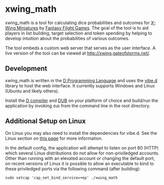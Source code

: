 # xwing_math
xwing_math is a tool for calculating dice probabilities and outcomes for
[X-Wing Miniatures](https://www.fantasyflightgames.com/en/products/x-wing/) by
[Fantasy Flight Games](https://www.fantasyflightgames.com/). The goal of the tool is to aid players in
list building, target selection and token spending by helping to develop intuition about the probabilities
of various outcomes.

The tool embeds a custom web server that serves as the user interface. A live version of the tool can be
viewed at http://xwing.gateofstorms.net/.

Development
-----------
xwing_math is written in the [D Programming Language](https://dlang.org/) and uses the [vibe.d](http://vibed.org/)
library to host the web interface. It currently supports Windows and Linux (Ubuntu and likely others).

Install the [D compiler](https://dlang.org/download.html) and [DUB](http://code.dlang.org/download) on your platform
of choice and build/run the application by invoking `dub` from the command line in the root directory.

Additional Setup on Linux
-------------------------
On Linux you may also need to install the dependencies for vibe.d. See the Linux section on
[this page](https://github.com/vibe-d/vibe.d) for more information.

In the default config, the application will attempt to listen on port 80 (HTTP) which several Linux
distributions do not allow for non-priviledged accounts. Other than running with an elevated account or
changing the default port, on recent versions of Linux it is possible to allow an executable to bind to
these priviledged ports via the following command (after building):
```
sudo setcap 'cap_net_bind_service=+ep' ./xwing_math
```
